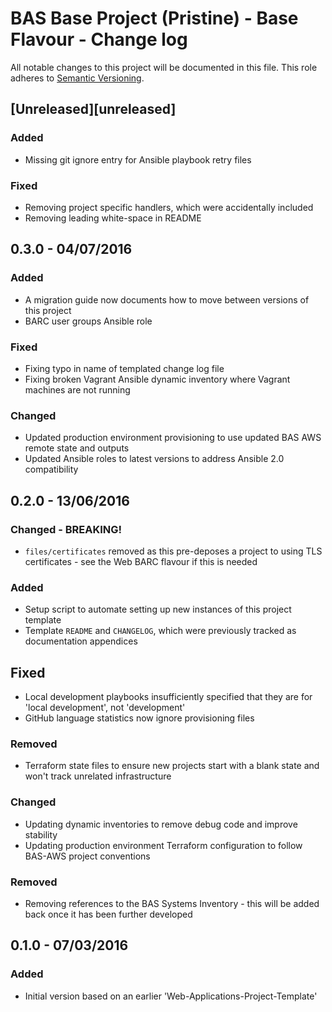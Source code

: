 # BAS Base Project (Pristine) - Base Flavour - Change log

All notable changes to this project will be documented in this file.
This role adheres to [Semantic Versioning](http://semver.org/spec/v2.0.0.html).

## [Unreleased][unreleased]

### Added

* Missing git ignore entry for Ansible playbook retry files

### Fixed

* Removing project specific handlers, which were accidentally included
* Removing leading white-space in README

## 0.3.0 - 04/07/2016

### Added

* A migration guide now documents how to move between versions of this project
* BARC user groups Ansible role

### Fixed

* Fixing typo in name of templated change log file
* Fixing broken Vagrant Ansible dynamic inventory where Vagrant machines are not running

### Changed

* Updated production environment provisioning to use updated BAS AWS remote state and outputs
* Updated Ansible roles to latest versions to address Ansible 2.0 compatibility

## 0.2.0 - 13/06/2016

### Changed - BREAKING!

* `files/certificates` removed as this pre-deposes a project to using TLS certificates - see the Web BARC flavour if 
this is needed

### Added

* Setup script to automate setting up new instances of this project template
* Template `README` and `CHANGELOG`, which were previously tracked as documentation appendices

## Fixed

* Local development playbooks insufficiently specified that they are for 'local development', not 'development'
* GitHub language statistics now ignore provisioning files
### Removed

* Terraform state files to ensure new projects start with a blank state and won't track unrelated infrastructure

### Changed

* Updating dynamic inventories to remove debug code and improve stability
* Updating production environment Terraform configuration to follow BAS-AWS project conventions

### Removed

* Removing references to the BAS Systems Inventory - this will be added back once it has been further developed

## 0.1.0 - 07/03/2016

### Added

* Initial version based on an earlier 'Web-Applications-Project-Template'
